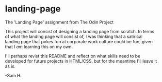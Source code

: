 # landing-page
The 'Landing Page' assignment from The Odin Project

This project will consist of designing a landing page from 
scratch. In terms of what the landing page will consist of, I was
thinking that a satirical landing page that pokes fun at corporate
work culture could be fun, given that I *am* learning this on my own. 

I'll perhaps revist this README and reflect on what skills need to 
be developed for future projects in HTML/CSS, but for the meantime I'll leave it as is.

-Sam H.